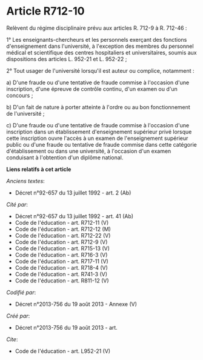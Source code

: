 # Article R712-10

Relèvent du régime disciplinaire prévu aux articles R. 712-9 à R. 712-46 : 

1° Les enseignants-chercheurs et les personnels exerçant des fonctions d'enseignement dans l'université, à l'exception des
membres du personnel médical et scientifique des centres hospitaliers et universitaires, soumis aux dispositions des articles
L. 952-21 et L. 952-22 ; 

2° Tout usager de l'université lorsqu'il est auteur ou complice, notamment : 

a) D'une fraude ou d'une tentative de fraude commise à l'occasion d'une inscription, d'une épreuve de contrôle continu, d'un
examen ou d'un concours ; 

b) D'un fait de nature à porter atteinte à l'ordre ou au bon fonctionnement de l'université ; 

c) D'une fraude ou d'une tentative de fraude commise à l'occasion d'une inscription dans un établissement d'enseignement
supérieur privé lorsque cette inscription ouvre l'accès à un examen de l'enseignement supérieur public ou d'une fraude ou
tentative de fraude commise dans cette catégorie d'établissement ou dans une université, à l'occasion d'un examen conduisant
à l'obtention d'un diplôme national.

**Liens relatifs à cet article**

_Anciens textes_:

  - Décret n°92-657 du 13 juillet 1992 - art. 2 (Ab)

_Cité par_:

  - Décret n°92-657 du 13 juillet 1992 - art. 41 (Ab)
  - Code de l'éducation - art. R712-11 (V)
  - Code de l'éducation - art. R712-12 (M)
  - Code de l'éducation - art. R712-22 (V)
  - Code de l'éducation - art. R712-9 (V)
  - Code de l'éducation - art. R715-13 (V)
  - Code de l'éducation - art. R716-3 (V)
  - Code de l'éducation - art. R717-11 (V)
  - Code de l'éducation - art. R718-4 (V)
  - Code de l'éducation - art. R741-3 (V)
  - Code de l'éducation - art. R811-12 (V)

_Codifié par_:

  - Décret n°2013-756 du 19 août 2013 -  Annexe (V)

_Créé par_:

  - Décret n°2013-756 du 19 août 2013 - art.

_Cite_:

  - Code de l'éducation - art. L952-21 (V)
